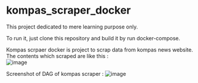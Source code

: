 # kompas_scraper_docker
This project dedicated to mere learning purpose only.

To run it, just clone this repository and build it by run docker-compose. 

Kompas scrpaer docker is project to scrap data from kompas news website. <br />
The contents which scraped are like this :<br />
![image](https://github.com/arifflip/kompas_scraper_docker/assets/61183492/aaa068a8-c6ea-4fc3-b8fb-084ef0209c28)

Screenshot of DAG of kompas scraper :
![image](https://github.com/user-attachments/assets/46e877db-4342-4a6b-97c4-a4c0b50ddb8d)
